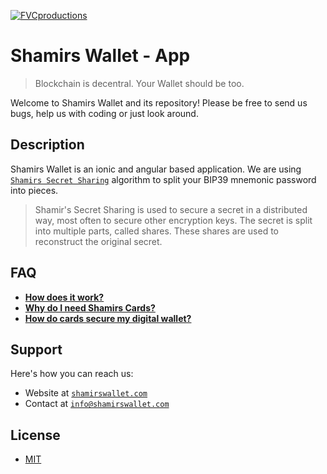 <a href="https://shamirswallet.com/"><img src="https://cdn.shopify.com/s/files/1/0377/0272/9866/files/schwarz-auf-transparent-hd2_200x.png?v=1589100466" title="FVCproductions" alt="FVCproductions"></a>

# Shamirs Wallet - App

> Blockchain is decentral. Your Wallet should be too.

Welcome to Shamirs Wallet and its repository! 
Please be free to send us bugs, help us with coding or just look around.

## Description

Shamirs Wallet is an ionic and angular based application. We are using <a href="https://en.wikipedia.org/wiki/Shamir%27s_Secret_Sharing" target="_blank">`Shamirs Secret Sharing`</a> algorithm to split your BIP39 mnemonic password into pieces. 

> Shamir's Secret Sharing is used to secure a secret in a distributed way, most often to secure other encryption keys. The secret is split into multiple parts, called shares. These shares are used to reconstruct the original secret.

## FAQ

- **<a href="https://shamirswallet.com/blogs/news/wie-funktioniert-es" target="_blank">How does it work?</a>**
- **<a href="https://shamirswallet.com/blogs/news/wozu-brauchst-du-shamirs-karten" target="_blank">Why do I need Shamirs Cards?</a>**
- **<a href="https://shamirswallet.com/blogs/news/wie-schutzen-plastikkarten-meinen-digitalen-geldbeutel" target="_blank">How do cards secure my digital wallet?</a>**

## Support

Here's how you can reach us:

- Website at <a href="https://shamirswallet.com/" target="_blank">`shamirswallet.com`</a>
- Contact at <a href="mailto:info@shamirswallet.com" target="_blank">`info@shamirswallet.com`</a>

## License

- <a href="https://github.com/Shamirs-Wallet/shamirs-wallet/blob/master/LICENSE" target="_blank">MIT</a>
